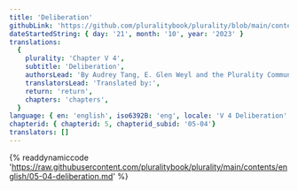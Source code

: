 ```yaml
---
title: 'Deliberation'
githubLink: 'https://github.com/pluralitybook/plurality/blob/main/contents/english/05-04-deliberation.md'
dateStartedString: { day: '21', month: '10', year: '2023' }
translations:
  {
    plurality: 'Chapter V 4',
    subtitle: 'Deliberation',
    authorsLead: 'By Audrey Tang, E. Glen Weyl and the Plurality Community',
    translatorsLead: 'Translated by:',
    return: 'return',
    chapters: 'chapters',
  }
language: { en: 'english', iso6392B: 'eng', locale: 'V 4 Deliberation' }
chapterid: { chapterid: 5, chapterid_subid: '05-04'}
translators: []
---
```

{% readdynamiccode 'https://raw.githubusercontent.com/pluralitybook/plurality/main/contents/english/05-04-deliberation.md' %}
